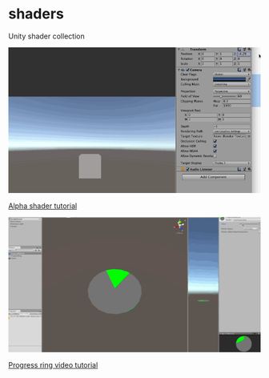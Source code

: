 # shaders
Unity shader collection

![alpha shader](https://github.com/madeinouweland/shaders/blob/master/movecameraalpha.gif)

[Alpha shader tutorial](http://loekvandenouweland.com/content/using-a-shader-to-fade-out-objects-when-they-come-close.html)

![progress ring shader](https://github.com/madeinouweland/shaders/blob/master/ring.gif)

[Progress ring video tutorial](https://www.youtube.com/watch?v=7aOvFqCgKtk)
